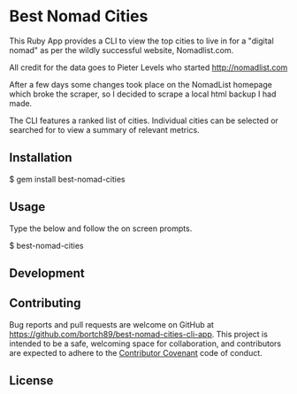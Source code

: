 # Best Nomad Cities

This Ruby App provides a CLI to view the top cities to live in for a "digital nomad" as per the wildly successful website, Nomadlist.com.

All credit for the data goes to Pieter Levels who started http://nomadlist.com

After a few days some changes took place on the NomadList homepage which broke the scraper, so I decided to scrape a local html backup I had made.

The CLI features a ranked list of cities. Individual cities can be selected or searched for to view a summary of relevant metrics.

## Installation

  $ gem install best-nomad-cities

## Usage

Type the below and follow the on screen prompts.

  $ best-nomad-cities

## Development

## Contributing

Bug reports and pull requests are welcome on GitHub at https://github.com/bortch89/best-nomad-cities-cli-app. This project is intended to be a safe, welcoming space for collaboration, and contributors are expected to adhere to the [Contributor Covenant](contributor-covenant.org) code of conduct.
## License
